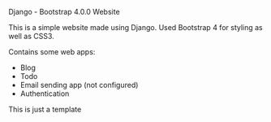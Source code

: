 Django - Bootstrap 4.0.0 Website

This is a simple website made using Django.
Used Bootstrap 4 for styling as well as CSS3.

Contains some web apps:
- Blog
- Todo
- Email sending app (not configured)
- Authentication 

This is just a template


